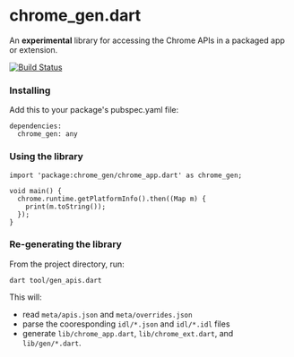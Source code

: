 chrome_gen.dart
==============

An **experimental** library for accessing the Chrome APIs in a packaged app or
extension.

[![Build Status](https://drone.io/github.com/dart-gde/chrome_gen.dart/status.png)](https://drone.io/github.com/dart-gde/chrome_gen.dart/latest)

<!--
### Documentation
Generated documentation is available:
- [Chrome Apps API](http://devoncarew.github.io/chrome_gen.dart/app/)
- [Chrome Extensions API](http://devoncarew.github.io/chrome_gen.dart/ext/)
-->

### Installing

Add this to your package's pubspec.yaml file:

    dependencies:
      chrome_gen: any

### Using the library

    import 'package:chrome_gen/chrome_app.dart' as chrome_gen;
    
    void main() {
      chrome.runtime.getPlatformInfo().then((Map m) {
        print(m.toString());
      });
    }

### Re-generating the library
From the project directory, run:

`dart tool/gen_apis.dart`

This will:
- read `meta/apis.json` and `meta/overrides.json`
- parse the cooresponding `idl/*.json` and `idl/*.idl` files
- generate `lib/chrome_app.dart`, `lib/chrome_ext.dart`, and `lib/gen/*.dart`.
